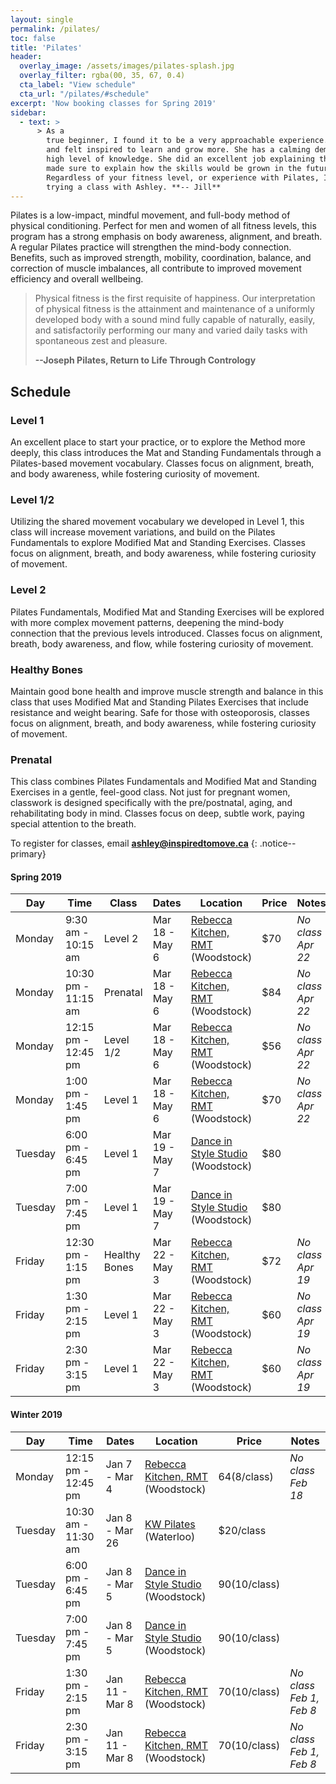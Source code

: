 ```yaml
---
layout: single
permalink: /pilates/
toc: false
title: 'Pilates'
header:
  overlay_image: /assets/images/pilates-splash.jpg
  overlay_filter: rgba(00, 35, 67, 0.4)
  cta_label: "View schedule"
  cta_url: "/pilates/#schedule"
excerpt: 'Now booking classes for Spring 2019'
sidebar:
  - text: > 
      > As a
        true beginner, I found it to be a very approachable experience. I enjoyed our session,
        and felt inspired to learn and grow more. She has a calming demeanour, and a very
        high level of knowledge. She did an excellent job explaining the fundamentals, but
        made sure to explain how the skills would be grown in the future. 
        Regardless of your fitness level, or experience with Pilates, I highly recommend
        trying a class with Ashley. **-- Jill**
---
```


Pilates is a low-impact, mindful movement, and full-body method of physical conditioning. Perfect for men and women of all fitness levels, this program has a strong emphasis on body awareness, alignment, and breath. A regular Pilates practice will strengthen the mind-body connection. Benefits, such as improved strength, mobility, coordination, balance, and correction of muscle imbalances, all contribute to improved movement efficiency and overall wellbeing.

> Physical fitness is the first requisite of happiness. Our interpretation of physical fitness is the attainment and maintenance of a uniformly developed body with a sound mind fully capable of naturally, easily, and satisfactorily performing our many and varied daily tasks with spontaneous zest and pleasure.
>
> **--Joseph Pilates, Return to Life Through Contrology**



## Schedule

### Level 1

An excellent place to start your practice, or to explore the Method more deeply, this class introduces the Mat and Standing Fundamentals through a Pilates-based movement vocabulary. Classes focus on alignment, breath, and body awareness, while fostering curiosity of movement. 

### Level 1/2

Utilizing the shared movement vocabulary we developed in Level 1, this class will increase movement variations, and build on the Pilates Fundamentals to explore Modified Mat and Standing Exercises. Classes focus on alignment, breath, and body awareness, while fostering curiosity of movement. 

### Level 2

Pilates Fundamentals, Modified Mat and Standing Exercises will be explored with more complex movement patterns, deepening the mind-body connection that the previous levels introduced. Classes focus on alignment, breath, body awareness, and flow, while fostering curiosity of movement.

### Healthy Bones

Maintain good bone health and improve muscle strength and balance in this class that uses Modified Mat and Standing Pilates Exercises that include resistance and weight bearing. Safe for those with osteoporosis, classes focus on alignment, breath, and body awareness, while fostering curiosity of movement.

### Prenatal

This class combines Pilates Fundamentals and Modified Mat and Standing Exercises in a gentle, feel-good class. Not just for pregnant women, classwork is designed specifically with the pre/postnatal, aging, and rehabilitating body in mind. Classes focus on deep, subtle work, paying special attention to the breath. 

To register for classes, email **[ashley@inspiredtomove.ca](mailto:ashley@inspiredtomove.ca)**
{: .notice--primary}

#### Spring 2019

| Day |Time | Class | Dates | Location | Price | Notes |
| --- |---- | ----- | ----- | -------- | ----- | ----- |
| Monday | 9:30 am - 10:15 am | Level 2 | Mar 18 - May 6 | [Rebecca Kitchen, RMT](http://www.rebecca-rmt.com) (Woodstock) | $70 | *No class Apr 22*
| Monday | 10:30 pm - 11:15 am | Prenatal | Mar 18 - May 6 | [Rebecca Kitchen, RMT](http://www.rebecca-rmt.com) (Woodstock) | $84 | *No class Apr 22*
| Monday | 12:15 pm - 12:45 pm | Level 1/2 | Mar 18 - May 6 | [Rebecca Kitchen, RMT](http://www.rebecca-rmt.com) (Woodstock) | $56 | *No class Apr 22*
| Monday | 1:00 pm - 1:45 pm | Level 1 | Mar 18 - May 6 | [Rebecca Kitchen, RMT](http://www.rebecca-rmt.com) (Woodstock) | $70 | *No class Apr 22*
| Tuesday | 6:00 pm - 6:45 pm | Level 1 | Mar 19 - May 7 | [Dance in Style Studio](https://dancewoodstock.com/) (Woodstock) | $80 |
| Tuesday | 7:00 pm - 7:45 pm | Level 1 | Mar 19 - May 7 | [Dance in Style Studio](https://dancewoodstock.com/) (Woodstock) | $80 |  
| Friday | 12:30 pm - 1:15 pm | Healthy Bones | Mar 22 - May 3 | [Rebecca Kitchen, RMT](http://www.rebecca-rmt.com) (Woodstock) | $72 | *No class Apr 19*
| Friday | 1:30 pm - 2:15 pm | Level 1 | Mar 22 - May 3 | [Rebecca Kitchen, RMT](http://www.rebecca-rmt.com) (Woodstock) | $60 | *No class Apr 19*
| Friday | 2:30 pm - 3:15 pm | Level 1 | Mar 22 - May 3 | [Rebecca Kitchen, RMT](http://www.rebecca-rmt.com) (Woodstock) | $60 | *No class Apr 19*

#### Winter 2019

| Day |Time | Dates | Location | Price | Notes |
| --- |---- | ----- | -------- | ----- | ----- |
| Monday | 12:15 pm - 12:45 pm | Jan 7 - Mar 4 | [Rebecca Kitchen, RMT](http://www.rebecca-rmt.com) (Woodstock) | $64 ($8/class) | *No class Feb 18*
| Tuesday | 10:30 am - 11:30 am | Jan 8 - Mar 26  | [KW Pilates](http://www.kwpilates.com/) (Waterloo) | $20/class |
| Tuesday | 6:00 pm - 6:45 pm | Jan 8 - Mar 5 | [Dance in Style Studio](https://dancewoodstock.com/) (Woodstock) | $90 ($10/class) | 
| Tuesday | 7:00 pm - 7:45 pm | Jan 8 - Mar 5 | [Dance in Style Studio](https://dancewoodstock.com/) (Woodstock) | $90 ($10/class) |  
| Friday | 1:30 pm - 2:15 pm | Jan 11 - Mar 8 | [Rebecca Kitchen, RMT](http://www.rebecca-rmt.com) (Woodstock) | $70 ($10/class) | *No class Feb 1, Feb 8*
| Friday | 2:30 pm - 3:15 pm | Jan 11 - Mar 8 | [Rebecca Kitchen, RMT](http://www.rebecca-rmt.com) (Woodstock) | $70 ($10/class) | *No class Feb 1, Feb 8*
